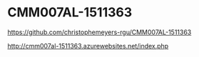 # CMM007AL-1511363

https://github.com/christophemeyers-rgu/CMM007AL-1511363

http://cmm007al-1511363.azurewebsites.net/index.php
